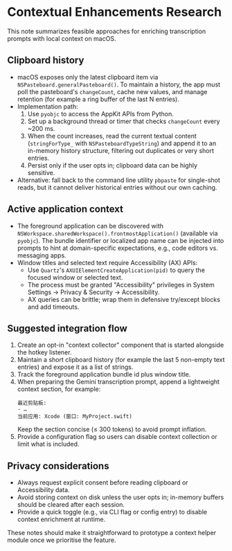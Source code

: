 # Contextual Enhancements Research

This note summarizes feasible approaches for enriching transcription prompts with local context on macOS.

## Clipboard history

- macOS exposes only the latest clipboard item via `NSPasteboard.generalPasteboard()`. To maintain a history, the app must poll the pasteboard's `changeCount`, cache new values, and manage retention (for example a ring buffer of the last N entries).
- Implementation path:
  1. Use `pyobjc` to access the AppKit APIs from Python.
  2. Set up a background thread or timer that checks `changeCount` every ~200 ms.
  3. When the count increases, read the current textual content (`stringForType_` with `NSPasteboardTypeString`) and append it to an in-memory history structure, filtering out duplicates or very short entries.
  4. Persist only if the user opts in; clipboard data can be highly sensitive.
- Alternative: fall back to the command line utility `pbpaste` for single-shot reads, but it cannot deliver historical entries without our own caching.

## Active application context

- The foreground application can be discovered with `NSWorkspace.sharedWorkspace().frontmostApplication()` (available via `pyobjc`). The bundle identifier or localized app name can be injected into prompts to hint at domain-specific expectations, e.g., code editors vs. messaging apps.
- Window titles and selected text require Accessibility (AX) APIs:
  - Use `Quartz`'s `AXUIElementCreateApplication(pid)` to query the focused window or selected text.
  - The process must be granted "Accessibility" privileges in System Settings → Privacy & Security → Accessibility.
  - AX queries can be brittle; wrap them in defensive try/except blocks and add timeouts.

## Suggested integration flow

1. Create an opt-in "context collector" component that is started alongside the hotkey listener.
2. Maintain a short clipboard history (for example the last 5 non-empty text entries) and expose it as a list of strings.
3. Track the foreground application bundle id plus window title.
4. When preparing the Gemini transcription prompt, append a lightweight context section, for example:
   ```
   最近剪贴板:
   - …
   当前应用: Xcode (窗口: MyProject.swift)
   ```
   Keep the section concise (≤ 300 tokens) to avoid prompt inflation.
5. Provide a configuration flag so users can disable context collection or limit what is included.

## Privacy considerations

- Always request explicit consent before reading clipboard or Accessibility data.
- Avoid storing context on disk unless the user opts in; in-memory buffers should be cleared after each session.
- Provide a quick toggle (e.g., via CLI flag or config entry) to disable context enrichment at runtime.

These notes should make it straightforward to prototype a context helper module once we prioritise the feature.
